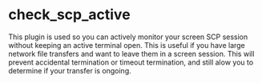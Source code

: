# check_scp_active
This plugin is used so you can actively monitor your screen SCP session without keeping an active terminal open.
This is useful if you have large network file transfers and want to leave them in a screen session.
This will prevent accidental termination or timeout termination, and still alow you to determine if your transfer is ongoing.
